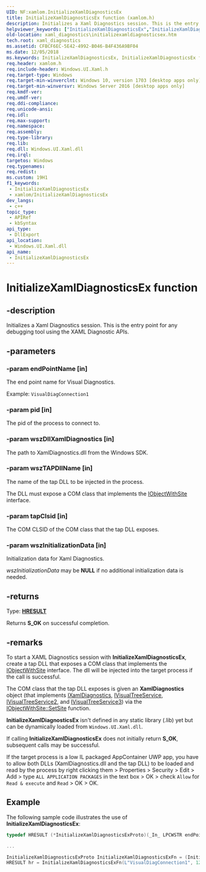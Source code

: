 ```yaml
---
UID: NF:xamlom.InitializeXamlDiagnosticsEx
title: InitializeXamlDiagnosticsEx function (xamlom.h)
description: Initializes a Xaml Diagnostics session. This is the entry point for any debugging tool using the XAML Diagnostic APIs.
helpviewer_keywords: ["InitializeXamlDiagnosticsEx","InitializeXamlDiagnosticsEx function","xaml_diagnostics.initializexamldiagnosticsex","xamlom/InitializeXamlDiagnosticsEx"]
old-location: xaml_diagnostics\initializexamldiagnosticsex.htm
tech.root: xaml_diagnostics
ms.assetid: CFBCF6EC-5E42-4992-B046-B4F436A9BF04
ms.date: 12/05/2018
ms.keywords: InitializeXamlDiagnosticsEx, InitializeXamlDiagnosticsEx function, xaml_diagnostics.initializexamldiagnosticsex, xamlom/InitializeXamlDiagnosticsEx
req.header: xamlom.h
req.include-header: Windows.UI.Xaml.h
req.target-type: Windows
req.target-min-winverclnt: Windows 10, version 1703 [desktop apps only]
req.target-min-winversvr: Windows Server 2016 [desktop apps only]
req.kmdf-ver: 
req.umdf-ver: 
req.ddi-compliance: 
req.unicode-ansi: 
req.idl: 
req.max-support: 
req.namespace: 
req.assembly: 
req.type-library: 
req.lib: 
req.dll: Windows.UI.Xaml.dll
req.irql: 
targetos: Windows
req.typenames: 
req.redist: 
ms.custom: 19H1
f1_keywords:
 - InitializeXamlDiagnosticsEx
 - xamlom/InitializeXamlDiagnosticsEx
dev_langs:
 - c++
topic_type:
 - APIRef
 - kbSyntax
api_type:
 - DllExport
api_location:
 - Windows.UI.Xaml.dll
api_name:
 - InitializeXamlDiagnosticsEx
---
```


# InitializeXamlDiagnosticsEx function


## -description

Initializes a Xaml Diagnostics session. This is the entry point for any debugging tool using the XAML Diagnostic APIs.

## -parameters

### -param endPointName [in]

The end point name for Visual Diagnostics.

Example: `VisualDiagConnection1`

### -param pid [in]

The pid of the process to connect to.

### -param wszDllXamlDiagnostics [in]

The path to XamlDiagnostics.dll from the Windows SDK.

### -param wszTAPDllName [in]

The name of the tap DLL to be injected in the process.

The DLL must expose a COM class that implements the <a href="/windows/win32/api/ocidl/nn-ocidl-iobjectwithsite">IObjectWithSite</a> interface.

### -param tapClsid [in]

The COM CLSID of the COM class that the tap DLL exposes.

### -param wszInitializationData [in]

Initialization data for Xaml Diagnostics.

<i>wszInitializationData</i> may be <b>NULL</b> if no additional initialization data is needed.

## -returns

Type: <b><a href="/windows/win32/com/structure-of-com-error-codes">HRESULT</a></b>

Returns <b>S_OK</b> on successful completion.

## -remarks

To start a XAML Diagnostics session with **InitializeXamlDiagnosticsEx**, create a tap DLL that exposes a COM class that implements the <a href="/windows/win32/api/ocidl/nn-ocidl-iobjectwithsite">IObjectWithSite</a> interface.
The dll will be injected into the target process if the call is successful.

The COM class that the tap DLL exposes is given an **XamlDiagnostics** object (that implements <a href="/windows/win32/api/xamlom/nn-xamlom-ixamldiagnostics">IXamlDiagnostics</a>, <a href="/windows/win32/api/xamlom/nn-xamlom-ivisualtreeservice">IVisualTreeService</a>, <a href="/windows/win32/api/xamlom/nn-xamlom-ivisualtreeservice2">IVisualTreeService2</a>, and <a href="/windows/win32/api/xamlom/nn-xamlom-ivisualtreeservice3">IVisualTreeService3</a>) via the <a href="/windows/win32/api/ocidl/nf-ocidl-iobjectwithsite-setsite">IObjectWithSite::SetSite</a> function.

**InitializeXamlDiagnosticsEx** isn't defined in any static library (.lib) yet but can be dynamically loaded from `Windows.UI.Xaml.dll`.

If calling **InitializeXamlDiagnosticsEx** does not initially return <b>S_OK</b>, subsequent calls may be successful.

If the target process is a low IL packaged AppContainer UWP app, you have to allow both DLLs (XamlDiagnostics.dll and the tap DLL) to be loaded and read by the process by right clicking them > Properties > Security > Edit > Add > type `ALL APPLICATION PACKAGES` in the text box > OK > check `Allow` for `Read & execute` and `Read` > OK > OK.


## Example

The following sample code illustrates the use of **InitializeXamlDiagnosticsEx**:

```cpp
typedef HRESULT (*InitializeXamlDiagnosticsExProto)(_In_ LPCWSTR endPointName, _In_ DWORD pid, _In_ LPCWSTR wszDllXamlDiagnostics, _In_ LPCWSTR wszTAPDllName, _In_ CLSID tapClsid, _In_ LPCWSTR wszInitializationData);

...

InitializeXamlDiagnosticsExProto InitializeXamlDiagnosticsExFn = (InitializeXamlDiagnosticsExProto)GetProcAddress(LoadLibraryW(L"Windows.UI.Xaml.dll"), "InitializeXamlDiagnosticsEx");
HRESULT hr = InitializeXamlDiagnosticsExFn(L"VisualDiagConnection1", 12345, L"C:\\Program Files (x86)\\Windows Kits\\10\\bin\\x64\\XamlDiagnostics\\xamldiagnostics.dll", L"MyXamlTap.dll", CLSID_myTAP, L"86c 874 9f0 410 478 47c 9ec a08 ");
```

